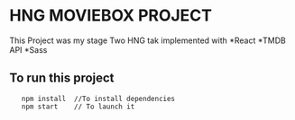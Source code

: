 # HNG MOVIEBOX PROJECT
This Project was my stage Two HNG tak implemented with 
*React
*TMDB API
*Sass

## To run this project

```JavaSscript
   npm install  //To install dependencies
   npm start    // To launch it
```

